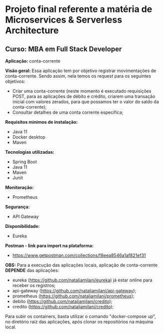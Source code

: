 # Projeto final referente a matéria de Microservices & Serverless Architecture
## Curso: MBA em Full Stack Developer

**Aplicação:** conta-corrente

**Visão geral:** Essa aplicação tem por objetivo registrar movimentações de conta-corrente.
Sendo assim, nela temos os request para os seguintes objetivos:
- Criar uma conta-corrente (neste momento é executado requisições POST, para as aplicações de débito e crédito, criarem uma transação inicial com valores zerados, para que possamos ter o valor do saldo da conta-corrente);
- Consultar detalhes de uma conta corrente especifica;


**Requisitos minimos de instalação:**
- Java 11
- Docker desktop
- Maven

**Tecnologias utilizadas:**
- Spring Boot
- Java 11
- Maven
- Junit

**Monitoração:**
- Prometheus

**Segurança:**
- API Gateway

**Disponibilidade:**
- Eureka

**Postman - link para import na plataforma:**
- https://www.getpostman.com/collections/f8eea8546a1af821ef31

**OBS:** Para a execução das aplicações locais, aplicação de conta-corrente **DEPENDE** das aplicações:
- eureka (https://github.com/nataliamilani/eureka) já estar online para receber os registros;
- api-gateway (https://github.com/nataliamilani/api-gateway);
- prometheus (https://github.com/nataliamilani/prometheus);
- debito (https://github.com/nataliamilani/credito);
- credito (https://github.com/nataliamilani/credito);

Para subir os containers, basta utilizar o comando "docker-compose up", no diretório raiz das aplicações, após clonar os repositórios na máquina local.
